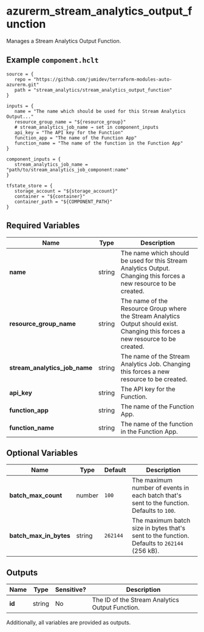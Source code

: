 # azurerm_stream_analytics_output_function

Manages a Stream Analytics Output Function.

## Example `component.hclt`

```hcl
source = {
   repo = "https://github.com/jumidev/terraform-modules-auto-azurerm.git"   
   path = "stream_analytics/stream_analytics_output_function"   
}

inputs = {
   name = "The name which should be used for this Stream Analytics Output..."   
   resource_group_name = "${resource_group}"   
   # stream_analytics_job_name → set in component_inputs
   api_key = "The API key for the Function"   
   function_app = "The name of the Function App"   
   function_name = "The name of the function in the Function App"   
}

component_inputs = {
   stream_analytics_job_name = "path/to/stream_analytics_job_component:name"   
}

tfstate_store = {
   storage_account = "${storage_account}"   
   container = "${container}"   
   container_path = "${COMPONENT_PATH}"   
}

```

## Required Variables

| Name | Type |  Description |
| ---- | --------- |  ----------- |
| **name** | string |  The name which should be used for this Stream Analytics Output. Changing this forces a new resource to be created. | 
| **resource_group_name** | string |  The name of the Resource Group where the Stream Analytics Output should exist. Changing this forces a new resource to be created. | 
| **stream_analytics_job_name** | string |  The name of the Stream Analytics Job. Changing this forces a new resource to be created. | 
| **api_key** | string |  The API key for the Function. | 
| **function_app** | string |  The name of the Function App. | 
| **function_name** | string |  The name of the function in the Function App. | 

## Optional Variables

| Name | Type |  Default  |  Description |
| ---- | --------- |  ----------- | ----------- |
| **batch_max_count** | number |  `100`  |  The maximum number of events in each batch that's sent to the function. Defaults to `100`. | 
| **batch_max_in_bytes** | string |  `262144`  |  The maximum batch size in bytes that's sent to the function. Defaults to `262144` (256 kB). | 



## Outputs

| Name | Type | Sensitive? | Description |
| ---- | ---- | --------- | --------- |
| **id** | string | No  | The ID of the Stream Analytics Output Function. | 

Additionally, all variables are provided as outputs.
